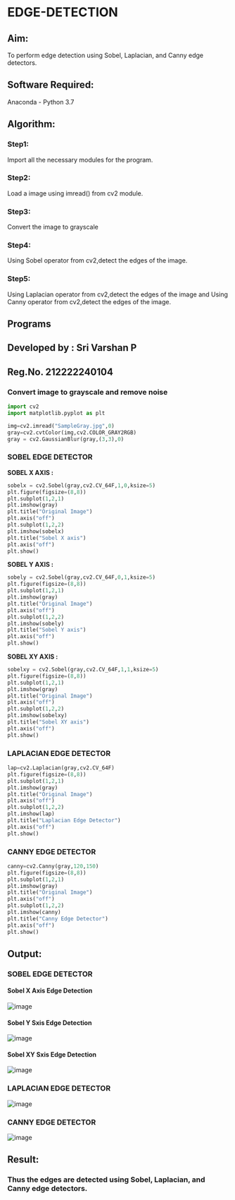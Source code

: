 # EDGE-DETECTION
## Aim:
To perform edge detection using Sobel, Laplacian, and Canny edge detectors.

## Software Required:
Anaconda - Python 3.7

## Algorithm:
### Step1:
Import all the necessary modules for the program.

### Step2:
Load a image using imread() from cv2 module.

### Step3:
Convert the image to grayscale

### Step4:
Using Sobel operator from cv2,detect the edges of the image.

### Step5:

Using Laplacian operator from cv2,detect the edges of the image and Using Canny operator from cv2,detect the edges of the image.

## Programs
## Developed by : Sri Varshan P
## Reg.No. 212222240104
### Convert image to grayscale and remove noise

```py
import cv2
import matplotlib.pyplot as plt

img=cv2.imread("SampleGray.jpg",0)
gray=cv2.cvtColor(img,cv2.COLOR_GRAY2RGB)
gray = cv2.GaussianBlur(gray,(3,3),0)
```
### SOBEL EDGE DETECTOR
**SOBEL X AXIS :**
```py
sobelx = cv2.Sobel(gray,cv2.CV_64F,1,0,ksize=5)
plt.figure(figsize=(8,8))
plt.subplot(1,2,1)
plt.imshow(gray)
plt.title("Original Image")
plt.axis("off")
plt.subplot(1,2,2)
plt.imshow(sobelx)
plt.title("Sobel X axis")
plt.axis("off")
plt.show()
```
**SOBEL Y AXIS :**
```py
sobely = cv2.Sobel(gray,cv2.CV_64F,0,1,ksize=5)
plt.figure(figsize=(8,8))
plt.subplot(1,2,1)
plt.imshow(gray)
plt.title("Original Image")
plt.axis("off")
plt.subplot(1,2,2)
plt.imshow(sobely)
plt.title("Sobel Y axis")
plt.axis("off")
plt.show()
```
**SOBEL XY AXIS :**
```py
sobelxy = cv2.Sobel(gray,cv2.CV_64F,1,1,ksize=5)
plt.figure(figsize=(8,8))
plt.subplot(1,2,1)
plt.imshow(gray)
plt.title("Original Image")
plt.axis("off")
plt.subplot(1,2,2)
plt.imshow(sobelxy)
plt.title("Sobel XY axis")
plt.axis("off")
plt.show()
```
### LAPLACIAN EDGE DETECTOR
```py
lap=cv2.Laplacian(gray,cv2.CV_64F)
plt.figure(figsize=(8,8))
plt.subplot(1,2,1)
plt.imshow(gray)
plt.title("Original Image")
plt.axis("off")
plt.subplot(1,2,2)
plt.imshow(lap)
plt.title("Laplacian Edge Detector")
plt.axis("off")
plt.show()
```
### CANNY EDGE DETECTOR
```py
canny=cv2.Canny(gray,120,150)
plt.figure(figsize=(8,8))
plt.subplot(1,2,1)
plt.imshow(gray)
plt.title("Original Image")
plt.axis("off")
plt.subplot(1,2,2)
plt.imshow(canny)
plt.title("Canny Edge Detector")
plt.axis("off")
plt.show()
```



## Output:
### SOBEL EDGE DETECTOR
#### Sobel X Axis Edge Detection

![image](https://github.com/PSriVarshan/EDGE-DETECTION/assets/114944059/42fac950-9bbe-487b-93ce-bc5db5ff9b98)

#### Sobel Y Sxis Edge Detection 

![image](https://github.com/PSriVarshan/EDGE-DETECTION/assets/114944059/312d60a5-5580-451b-a706-c20254a743d1)


#### Sobel XY Sxis Edge Detection 

![image](https://github.com/PSriVarshan/EDGE-DETECTION/assets/114944059/27563b1a-abb1-4d00-b584-c44fd9d06d70)


### LAPLACIAN EDGE DETECTOR

![image](https://github.com/PSriVarshan/EDGE-DETECTION/assets/114944059/e5fb0986-e77f-444f-8b19-9dfe07758acf)


### CANNY EDGE DETECTOR

![image](https://github.com/PSriVarshan/EDGE-DETECTION/assets/114944059/2c415f61-6cf3-4bd7-a1d1-06991b0954de)

## Result:
### Thus the edges are detected using Sobel, Laplacian, and Canny edge detectors.
